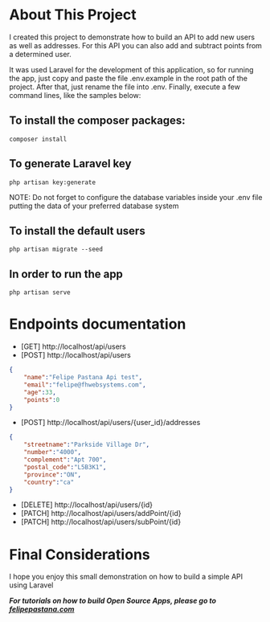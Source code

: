 # About This Project

I created this project to demonstrate how to build an API to add new users as well as addresses. For this API you can also add and subtract points from a determined user.

It was used Laravel for the development of this application, so for running the app, just copy and paste the file .env.example in the root path of the project. After that, just rename the file into .env. Finally, execute a few command lines, like the samples below: 

## To install the composer packages:
```
composer install
```
## To generate Laravel key
```
php artisan key:generate
```
NOTE: Do not forget to configure the database variables inside your .env file putting the data of your preferred database system
## To install the default users
```
php artisan migrate --seed
```
## In order to run the app
```
php artisan serve
```

# Endpoints documentation

* [GET] http://localhost/api/users
* [POST] http://localhost/api/users
```JSON
{
    "name":"Felipe Pastana Api test",
    "email":"felipe@fhwebsystems.com",
    "age":33,
    "points":0
}
```
* [POST] http://localhost/api/users/{user_id}/addresses
```JSON
{
    "streetname":"Parkside Village Dr",
    "number":"4000",
    "complement":"Apt 700",
    "postal_code":"L5B3K1",
    "province":"ON",
    "country":"ca"
}
```
* [DELETE] http://localhost/api/users/{id}
* [PATCH] http://localhost/api/users/addPoint/{id}
* [PATCH] http://localhost/api/users/subPoint/{id}


# Final Considerations

I hope you enjoy this small demonstration on how to build a simple API using Laravel

***For tutorials on how to build Open Source Apps, please go to [felipepastana.com](https://felipepastana.com)***
